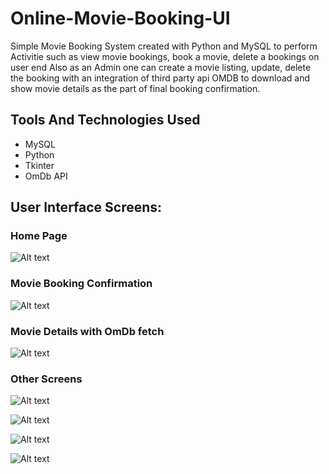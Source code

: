 # Online-Movie-Booking-UI
Simple Movie Booking System created with Python and MySQL to perform Activitie such as view movie bookings, book a movie, delete a bookings on user end 
Also as an Admin one can create a movie listing, update, delete the booking with an integration of third party api OMDB to download and show movie details as the part of final booking confirmation.

## Tools And Technologies Used
- MySQL
- Python 
- Tkinter
- OmDb API


## User Interface Screens:
### Home Page
![Alt text](screenshot/Screenshot_166.png "HomePage")

### Movie Booking Confirmation
![Alt text](screenshot/Screenshot_141.png "Booking Confirmation")

### Movie Details with OmDb fetch
![Alt text](screenshot/Screenshot_161.png "Movie Details")

### Other Screens
![Alt text](screenshot/Screenshot_120.png "Movie 1")

![Alt text](screenshot/Screenshot_144.png "Movie 2")

![Alt text](screenshot/Screenshot_147.png "Movie 3")

![Alt text](screenshot/Screenshot_129.png "Movie 4")

